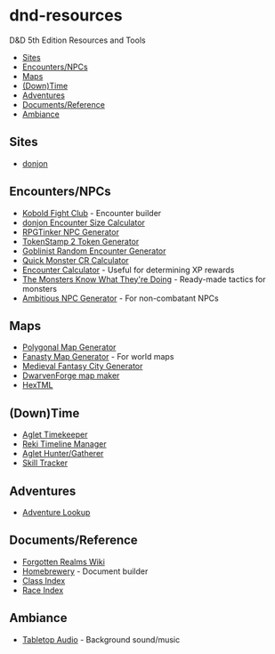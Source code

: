 # dnd-resources
D&amp;D 5th Edition Resources and Tools

- [Sites](#sites)
- [Encounters/NPCs](#encountersnpcs)
- [Maps](#maps)
- [(Down)Time](#downtime)
- [Adventures](#adventures)
- [Documents/Reference](#documentsreference)
- [Ambiance](#ambiance)

## Sites

- [donjon](http://donjon.bin.sh)

## Encounters/NPCs

- [Kobold Fight Club](http://kobold.club/fight/#/encounter-builder) - Encounter builder
- [donjon Encounter Size Calculator](http://donjon.bin.sh/5e/calc/enc_size.html)
- [RPGTinker NPC Generator](https://rpgtinker.com/)
- [TokenStamp 2 Token Generator](http://rolladvantage.com/tokenstamp/)
- [Goblinist Random Encounter Generator](http://tools.goblinist.com/5enc)
- [Quick Monster CR Calculator](https://1-dot-encounter-planner.appspot.com/quick-monster-stats.html)
- [Encounter Calculator](http://dhmholley.co.uk/encounter-calculator-5th/) - Useful for determining XP rewards
- [The Monsters Know What They're Doing](http://themonstersknow.com/) - Ready-made tactics for monsters
- [Ambitious NPC Generator](https://perchance.org/ambitiousnpcgenerator) - For non-combatant NPCs

## Maps

- [Polygonal Map Generator](https://www.redblobgames.com/maps/mapgen2/)
- [Fanasty Map Generator](https://azgaar.github.io/Fantasy-Map-Generator/) - For world maps
- [Medieval Fantasy City Generator](https://watabou.itch.io/medieval-fantasy-city-generator)
- [DwarvenForge map maker](http://mapmaker.dwarvenforge.com/)
- [HexTML](http://hextml.playest.net/)

## (Down)Time

- [Aglet Timekeeper](http://aglet.io/tools/timekeeper/)
- [Reki Timeline Manager](https://onitools.moe/reki/)
- [Aglet Hunter/Gatherer](http://aglet.io/tools/hunter-gatherer/)
- [Skill Tracker](https://drive.google.com/file/d/1qDAk8lx1fsTAVmtkXX7lYLBlqrpoz2v_/view)

## Adventures

- [Adventure Lookup](https://adventurelookup.com/adventures/)

## Documents/Reference

- [Forgotten Realms Wiki](http://forgottenrealms.wikia.com/wiki/Main_Page)
- [Homebrewery](http://homebrewery.naturalcrit.com/) - Document builder
- [Class Index](https://drive.google.com/file/d/1EiNdSU472tUG6_hbouIFYiY72dH9Xke1/view)
- [Race Index](https://drive.google.com/file/d/17xRveDt5i4LDJPj5mEnzqg3olBlDir2S/view)

## Ambiance

- [Tabletop Audio](https://tabletopaudio.com/) - Background sound/music
